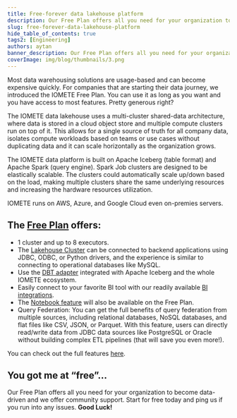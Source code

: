 ```yaml
---
title: Free-forever data lakehouse platform
description: Our Free Plan offers all you need for your organization to become data-driven and we offer community support. Start for free today
slug: free-forever-data-lakehouse-platform
hide_table_of_contents: true
tags2: [Engineering]
authors: aytan
banner_description: Our Free Plan offers all you need for your organization to become data-driven
coverImage: img/blog/thumbnails/3.png
---
```


Most data warehousing solutions are usage-based and can become expensive quickly. For companies that are starting their data journey, we introduced the IOMETE Free Plan. You can use it as long as you want and you have access to most features. Pretty generous right?

<!-- truncate -->

The IOMETE data lakehouse uses a multi-cluster shared-data architecture, where data is stored in a cloud object store and multiple compute clusters run on top of it. This allows for a single source of truth for all company data, isolates compute workloads based on teams or use cases without duplicating data and it can scale horizontally as the organization grows.

The IOMETE data platform is built on Apache Iceberg (table format) and Apache Spark (query engine). Spark Job clusters are designed to be elastically scalable. The clusters could automatically scale up/down based on the load, making multiple clusters share the same underlying resources and increasing the hardware resources utilization.

IOMETE runs on AWS, Azure, and Google Cloud even on-premies servers.

## The [Free Plan](https://iomete.com/pricing) offers:

- 1 cluster and up to 8 executors.
- The [Lakehouse Cluster](/docs/user-guide/virtual-lakehouses) can be connected to backend applications using JDBC, ODBC, or Python drivers, and the experience is similar to connecting to operational databases like MySQL.
- Use the [DBT adapter](/docs/guides/dbt/getting-started-with-iomete-dbt) integrated with Apache Iceberg and the whole IOMETE ecosystem.
- Easily connect to your favorite BI tool with our readily available [BI integrations](/docs).
- The [Notebook feature](/docs/starting-with-notebook) will also be available on the Free Plan.
- Query Federation: You can get the full benefits of query federation from multiple sources, including relational databases, NoSQL databases, and flat files like CSV, JSON, or Parquet. With this feature, users can directly read/write data from JDBC data sources like PostgreSQL or Oracle without building complex ETL pipelines (that will save you even more!).

You can check out the full features [here](https://iomete.com/pricing).

## You got me at “free”…

Our Free Plan offers all you need for your organization to become data-driven and we offer community support. Start for free today and ping us if you run into any issues. **Good Luck!**
